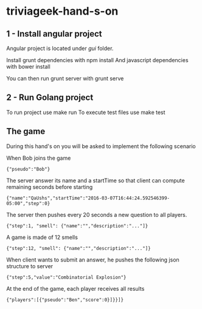# triviageek-hand-s-on

## 1 - Install angular project
Angular project is located under *gui* folder.

Install grunt dependencies with
    npm install
And javascript dependencies with
    bower install

You can then run grunt server with
    grunt serve

## 2 - Run Golang project

To run project use
    make run
To execute test files use
    make test

## The game

During this hand's on you will be asked to implement the following scenario

When Bob joins the game
 
    {"pseudo":"Bob"}

The server answer its name and a startTime so that client can compute remaining seconds before starting

    {"name":"QaUshs","startTime":"2016-03-07T16:44:24.592546399-05:00","step":0}

The server then pushes every 20 seconds a new question to all players. 

    {"step":1, "smell": {"name":"","description":"..."]}

A game is made of 12 smells

    {"step":12, "smell": {"name":"","description":"..."]}

When client wants to submit an answer, he pushes the following json structure to server

    {"step":5,"value":"Combinatorial Explosion"}

At the end of the game, each player receives all results

    {"players":[{"pseudo":"Ben","score":0}]}}]}

